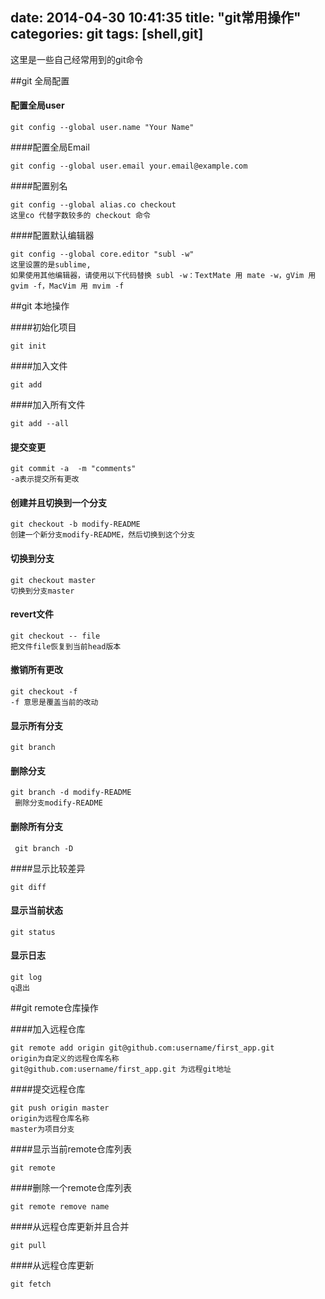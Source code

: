 date: 2014-04-30 10:41:35
title: "git常用操作"
categories: git
tags: [shell,git]
---
这里是一些自己经常用到的git命令

##git 全局配置
#### 配置全局user
```
git config --global user.name "Your Name"

```
  
####配置全局Email
```
git config --global user.email your.email@example.com 

```

####配置别名
```
git config --global alias.co checkout   
这里co 代替字数较多的 checkout 命令

```

####配置默认编辑器
```
git config --global core.editor "subl -w"  
这里设置的是sublime,
如果使用其他编辑器，请使用以下代码替换 subl -w：TextMate 用 mate -w，gVim 用 gvim -f，MacVim 用 mvim -f

```

##git 本地操作
  
####初始化项目
```
git init

```

####加入文件
```
git add

```
####加入所有文件 
```
git add --all

```

#### 提交变更
```
git commit -a  -m "comments"   
-a表示提交所有更改

```

#### 创建并且切换到一个分支
```
git checkout -b modify-README  
创建一个新分支modify-README，然后切换到这个分支 

```

#### 切换到分支
```
git checkout master   
切换到分支master

```

#### revert文件
```
git checkout -- file  
把文件file恢复到当前head版本

```

#### 撤销所有更改
```
git checkout -f  
-f 意思是覆盖当前的改动

```

#### 显示所有分支
```
git branch

```

#### 删除分支
```
git branch -d modify-README    
 删除分支modify-README

```
 
#### 删除所有分支
```
 git branch -D

```
 
####显示比较差异
```
git diff

```

#### 显示当前状态
```
git status

```

#### 显示日志
```
git log  
q退出

```

##git remote仓库操作

####加入远程仓库
```
git remote add origin git@github.com:username/first_app.git     
origin为自定义的远程仓库名称   
git@github.com:username/first_app.git 为远程git地址 

```

####提交远程仓库
```
git push origin master  
origin为远程仓库名称   
master为项目分支

```

####显示当前remote仓库列表
```
git remote 

```

####删除一个remote仓库列表
```
git remote remove name

```

####从远程仓库更新并且合并
```
git pull

```

####从远程仓库更新
```
git fetch

```
 

 